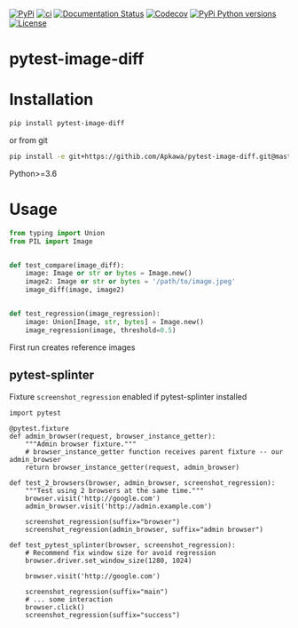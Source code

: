 [![PyPi](https://img.shields.io/pypi/v/pytest-image-diff.svg)](https://pypi.python.org/pypi/pytest-image-diff)
[![ci](https://github.com/Apkawa/pytest-image-diff/actions/workflows/ci.yml/badge.svg)](https://github.com/Apkawa/pytest-image-diff/actions/workflows/ci.yml)
[![Documentation Status](https://readthedocs.org/projects/pytest-image-diff/badge/?version=latest)](https://pytest-image-diff.readthedocs.io/en/latest/?badge=latest)
[![Codecov](https://codecov.io/gh/Apkawa/pytest-image-diff/branch/master/graph/badge.svg)](https://codecov.io/gh/Apkawa/pytest-image-diff)
[![PyPi Python versions](https://img.shields.io/pypi/pyversions/pytest-image-diff.svg)](https://pypi.python.org/pypi/pytest-image-diff)
[![License](https://img.shields.io/badge/license-MIT-blue.svg)](LICENSE)

# pytest-image-diff

# Installation

```bash
pip install pytest-image-diff
```

or from git

```bash
pip install -e git+https://githib.com/Apkawa/pytest-image-diff.git@master#egg=pytest-image-diff
```

Python>=3.6


# Usage

```python
from typing import Union
from PIL import Image


def test_compare(image_diff):
    image: Image or str or bytes = Image.new()
    image2: Image or str or bytes = '/path/to/image.jpeg'
    image_diff(image, image2)


def test_regression(image_regression):
    image: Union[Image, str, bytes] = Image.new()
    image_regression(image, threshold=0.5)
```

First run creates reference images

## pytest-splinter

Fixture `screenshot_regression` enabled if pytest-splinter installed

```python3
import pytest

@pytest.fixture
def admin_browser(request, browser_instance_getter):
    """Admin browser fixture."""
    # browser_instance_getter function receives parent fixture -- our admin_browser
    return browser_instance_getter(request, admin_browser)

def test_2_browsers(browser, admin_browser, screenshot_regression):
    """Test using 2 browsers at the same time."""
    browser.visit('http://google.com')
    admin_browser.visit('http://admin.example.com')

    screenshot_regression(suffix="browser")
    screenshot_regression(admin_browser, suffix="admin browser")

def test_pytest_splinter(browser, screenshot_regression):
    # Recommend fix window size for avoid regression
    browser.driver.set_window_size(1280, 1024)

    browser.visit('http://google.com')

    screenshot_regression(suffix="main")
    # ... some interaction
    browser.click()
    screenshot_regression(suffix="success")
```
